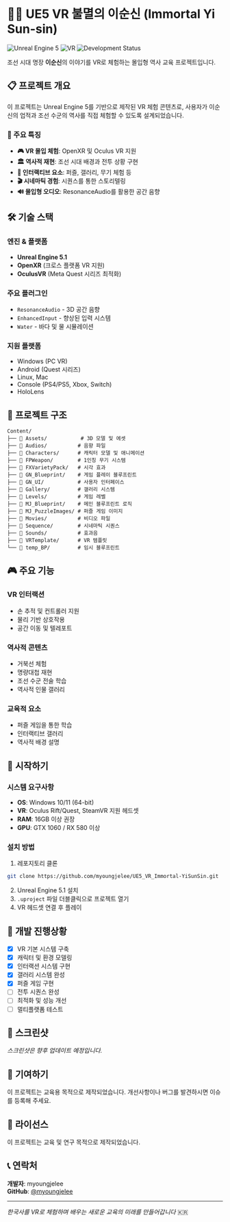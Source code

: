 # 🏴‍☠️ UE5 VR 불멸의 이순신 (Immortal Yi Sun-sin)

![Unreal Engine 5](https://img.shields.io/badge/Unreal%20Engine-5.1-blue.svg?style=flat-square&logo=unreal-engine)
![VR](https://img.shields.io/badge/Platform-VR-red.svg?style=flat-square)
![Development Status](https://img.shields.io/badge/Status-Development-yellow.svg?style=flat-square)

조선 시대 명장 **이순신**의 이야기를 VR로 체험하는 몰입형 역사 교육 프로젝트입니다.

## 📋 프로젝트 개요

이 프로젝트는 Unreal Engine 5를 기반으로 제작된 VR 체험 콘텐츠로, 사용자가 이순신의 업적과 조선 수군의 역사를 직접 체험할 수 있도록 설계되었습니다.

### 🎯 주요 특징

- **🎮 VR 몰입 체험**: OpenXR 및 Oculus VR 지원
- **🏛️ 역사적 재현**: 조선 시대 배경과 전투 상황 구현
- **🧩 인터랙티브 요소**: 퍼즐, 갤러리, 무기 체험 등
- **🎬 시네마틱 경험**: 시퀀스를 통한 스토리텔링
- **🔊 몰입형 오디오**: ResonanceAudio를 활용한 공간 음향

## 🛠️ 기술 스택

### 엔진 & 플랫폼

- **Unreal Engine 5.1**
- **OpenXR** (크로스 플랫폼 VR 지원)
- **OculusVR** (Meta Quest 시리즈 최적화)

### 주요 플러그인

- `ResonanceAudio` - 3D 공간 음향
- `EnhancedInput` - 향상된 입력 시스템
- `Water` - 바다 및 물 시뮬레이션

### 지원 플랫폼

- Windows (PC VR)
- Android (Quest 시리즈)
- Linux, Mac
- Console (PS4/PS5, Xbox, Switch)
- HoloLens

## 📁 프로젝트 구조

```
Content/
├── 📂 Assets/           # 3D 모델 및 에셋
├── 📂 Audios/          # 음향 파일
├── 📂 Characters/      # 캐릭터 모델 및 애니메이션
├── 📂 FPWeapon/        # 1인칭 무기 시스템
├── 📂 FXVarietyPack/   # 시각 효과
├── 📂 GN_Blueprint/    # 게임 플레이 블루프린트
├── 📂 GN_UI/           # 사용자 인터페이스
├── 📂 Gallery/         # 갤러리 시스템
├── 📂 Levels/          # 게임 레벨
├── 📂 MJ_Blueprint/    # 메인 블루프린트 로직
├── 📂 MJ_PuzzleImages/ # 퍼즐 게임 이미지
├── 📂 Movies/          # 비디오 파일
├── 📂 Sequence/        # 시네마틱 시퀀스
├── 📂 Sounds/          # 효과음
├── 📂 VRTemplate/      # VR 템플릿
└── 📂 temp_BP/         # 임시 블루프린트
```

## 🎮 주요 기능

### VR 인터랙션

- 손 추적 및 컨트롤러 지원
- 물리 기반 상호작용
- 공간 이동 및 텔레포트

### 역사적 콘텐츠

- 거북선 체험
- 명량대첩 재현
- 조선 수군 전술 학습
- 역사적 인물 갤러리

### 교육적 요소

- 퍼즐 게임을 통한 학습
- 인터랙티브 갤러리
- 역사적 배경 설명

## 🚀 시작하기

### 시스템 요구사항

- **OS**: Windows 10/11 (64-bit)
- **VR**: Oculus Rift/Quest, SteamVR 지원 헤드셋
- **RAM**: 16GB 이상 권장
- **GPU**: GTX 1060 / RX 580 이상

### 설치 방법

1. 레포지토리 클론

```bash
git clone https://github.com/myoungjelee/UE5_VR_Immortal-YiSunSin.git
```

2. Unreal Engine 5.1 설치
3. `.uproject` 파일 더블클릭으로 프로젝트 열기
4. VR 헤드셋 연결 후 플레이

## 🎯 개발 진행상황

- [x] VR 기본 시스템 구축
- [x] 캐릭터 및 환경 모델링
- [x] 인터랙션 시스템 구현
- [x] 갤러리 시스템 완성
- [x] 퍼즐 게임 구현
- [ ] 전투 시퀀스 완성
- [ ] 최적화 및 성능 개선
- [ ] 멀티플랫폼 테스트

## 📸 스크린샷

_스크린샷은 향후 업데이트 예정입니다._

## 🤝 기여하기

이 프로젝트는 교육용 목적으로 제작되었습니다. 개선사항이나 버그를 발견하시면 이슈를 등록해 주세요.

## 📄 라이선스

이 프로젝트는 교육 및 연구 목적으로 제작되었습니다.

## 📞 연락처

**개발자**: myoungjelee  
**GitHub**: [@myoungjelee](https://github.com/myoungjelee)

---

_한국사를 VR로 체험하며 배우는 새로운 교육의 미래를 만들어갑니다_ 🇰🇷

